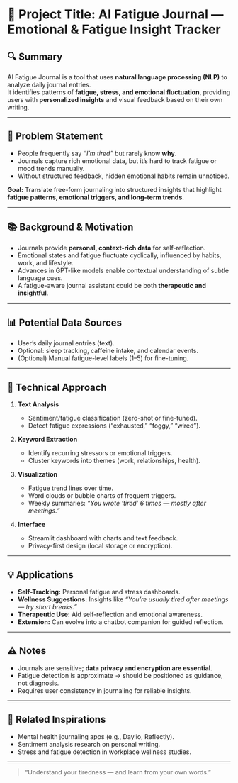 # 🧠 Project Title: AI Fatigue Journal — Emotional & Fatigue Insight Tracker

## 🔍 Summary
AI Fatigue Journal is a tool that uses **natural language processing (NLP)** to analyze daily journal entries.  
It identifies patterns of **fatigue, stress, and emotional fluctuation**, providing users with **personalized insights** and visual feedback based on their own writing.

---

## 🎯 Problem Statement
- People frequently say *“I’m tired”* but rarely know **why**.  
- Journals capture rich emotional data, but it’s hard to track fatigue or mood trends manually.  
- Without structured feedback, hidden emotional habits remain unnoticed.  

**Goal:** Translate free-form journaling into structured insights that highlight **fatigue patterns, emotional triggers, and long-term trends**.

---

## 📚 Background & Motivation
- Journals provide **personal, context-rich data** for self-reflection.  
- Emotional states and fatigue fluctuate cyclically, influenced by habits, work, and lifestyle.  
- Advances in GPT-like models enable contextual understanding of subtle language cues.  
- A fatigue-aware journal assistant could be both **therapeutic and insightful**.  

---

## 📊 Potential Data Sources
- User’s daily journal entries (text).  
- Optional: sleep tracking, caffeine intake, and calendar events.  
- (Optional) Manual fatigue-level labels (1–5) for fine-tuning.  

---

## 🧪 Technical Approach
1. **Text Analysis**  
   - Sentiment/fatigue classification (zero-shot or fine-tuned).  
   - Detect fatigue expressions (“exhausted,” “foggy,” “wired”).  

2. **Keyword Extraction**  
   - Identify recurring stressors or emotional triggers.  
   - Cluster keywords into themes (work, relationships, health).  

3. **Visualization**  
   - Fatigue trend lines over time.  
   - Word clouds or bubble charts of frequent triggers.  
   - Weekly summaries: *“You wrote ‘tired’ 6 times — mostly after meetings.”*  

4. **Interface**  
   - Streamlit dashboard with charts and text feedback.  
   - Privacy-first design (local storage or encryption).  

---

## 💡 Applications
- **Self-Tracking:** Personal fatigue and stress dashboards.  
- **Wellness Suggestions:** Insights like *“You’re usually tired after meetings — try short breaks.”*  
- **Therapeutic Use:** Aid self-reflection and emotional awareness.  
- **Extension:** Can evolve into a chatbot companion for guided reflection.  

---

## ⚠️ Notes
- Journals are sensitive; **data privacy and encryption are essential**.  
- Fatigue detection is approximate → should be positioned as guidance, not diagnosis.  
- Requires user consistency in journaling for reliable insights.  

---

## 🔗 Related Inspirations
- Mental health journaling apps (e.g., Daylio, Reflectly).  
- Sentiment analysis research on personal writing.  
- Stress and fatigue detection in workplace wellness studies.  

---

> “Understand your tiredness — and learn from your own words.”
